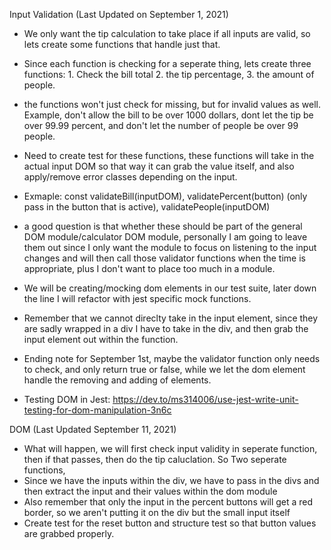 Input Validation (Last Updated on September 1, 2021)

- We only want the tip calculation to take place if all inputs are valid, so lets create some functions that handle just that.
- Since each function is checking for a seperate thing, lets create three functions: 1. Check the bill total 2. the tip percentage, 3. the amount of people.
- the functions won't just check for missing, but for invalid values as well. Example, don't allow the bill to be over 1000 dollars, dont let the tip be over 99.99 percent, and don't let the number of people be over 99 people.
- Need to create test for these functions, these functions will take in the actual input DOM so that way it can grab the value itself, and also apply/remove error classes depending on the input.
- Exmaple:
  const validateBill(inputDOM), validatePercent(button) (only pass in the button that is active), validatePeople(inputDOM)
- a good question is that whether these should be part of the general DOM module/calculator DOM module, personally I am going to leave them out since I only want the module to focus on listening to the input changes and will then call those validator functions when the time is appropriate, plus I don't want to place too much in a module.
- We will be creating/mocking dom elements in our test suite, later down the line I will refactor with jest specific mock functions.
- Remember that we cannot direclty take in the input element, since they are sadly wrapped in a div I have to take in the div, and then grab the input element out within the function.

- Ending note for September 1st, maybe the validator function only needs to check, and only return true or false, while we let the dom element handle the removing and adding of elements.

- Testing DOM in Jest: https://dev.to/ms314006/use-jest-write-unit-testing-for-dom-manipulation-3n6c

DOM (Last Updated September 11, 2021)

- What will happen, we will first check input validity in seperate function, then if that passes, then do the tip caluclation. So Two seperate functions,
- Since we have the inputs within the div, we have to pass in the divs and then extract the input and their values within the dom module
- Also remember that only the input in the percent buttons will get a red border, so we aren't putting it on the div but the small input itself
- Create test for the reset button and structure test so that button values are grabbed properly. 
